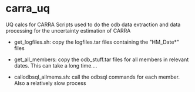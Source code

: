 # carra_uq

UQ calcs for CARRA
Scripts used to do the odb data extraction
and data processing for the uncertainty estimation of CARRA

- get_logfiles.sh: copy the logfiles.tar files containing the "HM_Date*" files

- get_all_members: copy the  odb_stuff.tar files for all members in relevant dates. This can take a long time....

- callodbsql_allmems.sh: call the odbsql commands for each member. Also a relatively slow process
